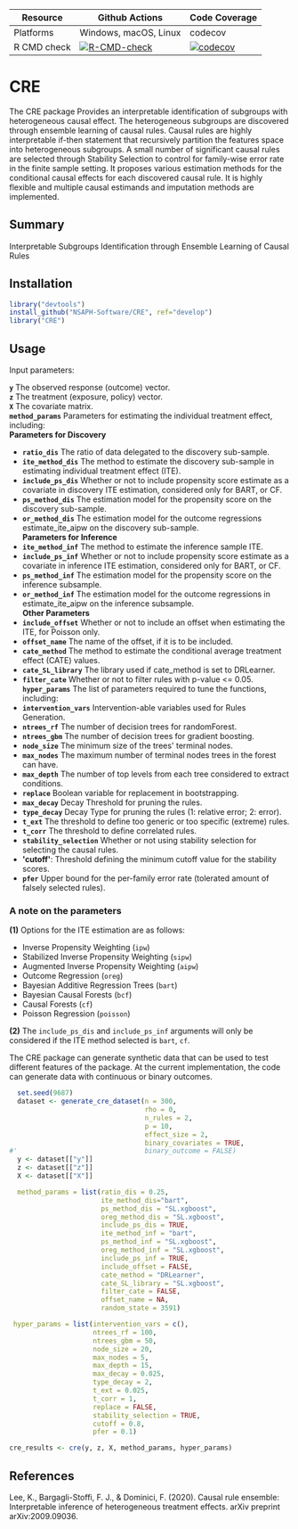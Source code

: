 | Resource    |  Github Actions      |  Code Coverage  |
| ----------  | -------------------- | --------------- |
| Platforms   | Windows, macOS, Linux|    codecov      |
| R CMD check | [![R-CMD-check](https://github.com/nsaph-software/CRE/workflows/R-CMD-check/badge.svg)](https://github.com/nsaph-software/CRE/actions) | [![codecov](https://codecov.io/gh/NSAPH-Software/CRE/branch/develop/graph/badge.svg?token=UMSVOYRKGA)](https://app.codecov.io/gh/NSAPH-Software/CRE)|


# CRE

The CRE package Provides an interpretable identification of subgroups with heterogeneous causal effect. The heterogeneous subgroups are discovered through ensemble learning of causal rules. Causal rules are highly interpretable if-then statement that recursively partition the features space into heterogeneous subgroups. A small number of significant causal rules are selected through Stability Selection to control for family-wise error rate in the finite sample setting. It proposes various estimation methods for the conditional causal effects for each discovered causal rule.  It is highly flexible and multiple causal estimands and imputation methods are implemented.

## Summary
Interpretable Subgroups Identification through Ensemble Learning of Causal Rules

## Installation

```r
library("devtools")
install_github("NSAPH-Software/CRE", ref="develop")
library("CRE")
```

## Usage

Input parameters:

**`y`** The observed response (outcome) vector.     
**`z`** The treatment (exposure, policy) vector.    
**`X`** The covariate matrix.    
**`method_params`** Parameters for estimating the individual treatment effect, including:    
__Parameters for Discovery__           
- **`ratio_dis`** The ratio of data delegated to the discovery sub-sample.     
- **`ite_method_dis`** The method to estimate the discovery sub-sample in estimating individual treatment effect (ITE).    
- **`include_ps_dis`**  Whether or not to include propensity score estimate as a covariate in discovery ITE estimation, considered only for BART, or CF.    
- **`ps_method_dis`** The estimation model for the propensity score on the discovery sub-sample.    
- **`or_method_dis`** The estimation model for the outcome regressions estimate_ite_aipw on the discovery sub-sample.      
__Parameters for Inference__     
- **`ite_method_inf`** The method to estimate the inference sample ITE.    
- **`include_ps_inf`** Whether or not to include propensity score estimate as a covariate in inference ITE estimation, considered only for BART, or CF.     
- **`ps_method_inf`** The estimation model for the propensity score on the inference subsample.     
- **`or_method_inf`** The estimation model for the outcome regressions in estimate_ite_aipw on the inference subsample.     
__Other Parameters__
- **`include_offset`** Whether or not to include an offset when estimating the ITE, for Poisson only.     
- **`offset_name`** The name of the offset, if it is to be included.     
- **`cate_method`** The method to estimate the conditional average treatment effect (CATE) values.     
- **`cate_SL_library`** The library used if cate_method is set to DRLearner.    
- **`filter_cate`** Whether or not to filter rules with p-value <= 0.05.   
**`hyper_params`** The list of parameters required to tune the functions, including:    
- **`intervention_vars`** Intervention-able variables used for Rules Generation.     
- **`ntrees_rf`** The number of decision trees for randomForest.     
- **`ntrees_gbm`** The number of decision trees for gradient boosting.     
- **`node_size`** The minimum size of the trees' terminal nodes.      
- **`max_nodes`** The maximum number of terminal nodes trees in the forest can have.    
- **`max_depth`** The number of top levels from each tree considered to extract conditions.    
- **`replace`** Boolean variable for replacement in bootstrapping.     
- **`max_decay`** Decay Threshold for pruning the rules.     
- **`type_decay`** Decay Type for pruning the rules (1: relative error; 2: error).     
- **`t_ext`** The threshold to define too generic or too specific (extreme) rules.     
- **`t_corr`** The threshold to define correlated rules.     
- **`stability_selection`** Whether or not using stability selection for selecting the causal rules.
- **'cutoff'**:  Threshold defining the minimum cutoff value for the stability scores.   
- **`pfer`** Upper bound for the per-family error rate (tolerated amount of falsely selected rules).    

### A note on the parameters

**(1)** Options for the ITE estimation are as follows: 

- Inverse Propensity Weighting (`ipw`)
- Stabilized Inverse Propensity Weighting (`sipw`)
- Augmented Inverse Propensity Weighting (`aipw`)
- Outcome Regression (`oreg`)
- Bayesian Additive Regression Trees (`bart`)
- Bayesian Causal Forests (`bcf`)
- Causal Forests (`cf`)
- Poisson Regression (`poisson`)

**(2)** The `include_ps_dis` and `include_ps_inf` arguments will only be considered if the ITE method selected is `bart`, `cf`.


The CRE package can generate synthetic data that can be used to test different features of the package. At the current implementation, the code can generate data with continuous or binary outcomes. 

```r
  set.seed(9687)
  dataset <- generate_cre_dataset(n = 300, 
                                  rho = 0, 
                                  n_rules = 2, 
                                  p = 10,
                                  effect_size = 2, 
                                  binary_covariates = TRUE,
#'                                binary_outcome = FALSE)
  y <- dataset[["y"]]
  z <- dataset[["z"]]
  X <- dataset[["X"]]

  method_params = list(ratio_dis = 0.25,
                       ite_method_dis="bart",
                       ps_method_dis = "SL.xgboost",
                       oreg_method_dis = "SL.xgboost",
                       include_ps_dis = TRUE,
                       ite_method_inf = "bart",
                       ps_method_inf = "SL.xgboost",
                       oreg_method_inf = "SL.xgboost",
                       include_ps_inf = TRUE,
                       include_offset = FALSE,
                       cate_method = "DRLearner",
                       cate_SL_library = "SL.xgboost",
                       filter_cate = FALSE,
                       offset_name = NA,
                       random_state = 3591)

 hyper_params = list(intervention_vars = c(),
                     ntrees_rf = 100,
                     ntrees_gbm = 50,
                     node_size = 20,
                     max_nodes = 5,
                     max_depth = 15,
                     max_decay = 0.025,
                     type_decay = 2,
                     t_ext = 0.025,
                     t_corr = 1,
                     replace = FALSE,
                     stability_selection = TRUE,
                     cutoff = 0.8,
                     pfer = 0.1)

cre_results <- cre(y, z, X, method_params, hyper_params)

```

## References

Lee, K., Bargagli-Stoffi, F. J., & Dominici, F. (2020). Causal rule ensemble:
Interpretable inference of heterogeneous treatment effects.  arXiv preprint arXiv:2009.09036.
